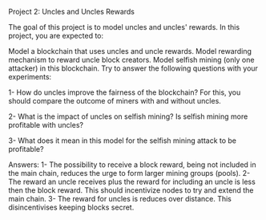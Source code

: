 Project 2: Uncles and Uncles Rewards

The goal of this project is to model uncles and uncles' rewards. In this project, you are expected to:

Model a blockchain that uses uncles and uncle rewards.
Model rewarding mechanism to reward uncle block creators.
Model selfish mining (only one attacker) in this blockchain.
Try to answer the following questions with your experiments:

1- How do uncles improve the fairness of the blockchain? For this, you should compare the outcome of miners with and without uncles.

2- What is the impact of uncles on selfish mining? Is selfish mining more profitable with uncles?

3- What does it mean in this model for the selfish mining attack to be profitable?

Answers:
1- The possibility to receive a block reward, being not included in the
main chain, reduces the urge to form larger mining groups (pools).
2- The reward an uncle receives plus the reward for including an uncle is less then the block reward. This should incentivize nodes to try and extend the main chain.
3- The reward for uncles is reduces over distance. This disincentivises keeping blocks secret.